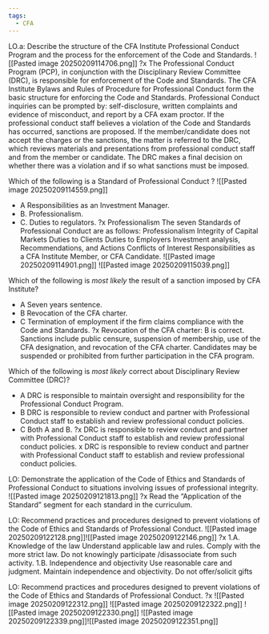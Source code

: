 ```yaml
---
tags:
  - CFA
---
```

LO.a: Describe the structure of the CFA Institute Professional Conduct Program and the process for the enforcement of the Code and Standards.
![[Pasted image 20250209114706.png]]
?x
The Professional Conduct Program (PCP), in conjunction with the Disciplinary Review Committee (DRC), is responsible for enforcement of the Code and Standards. The CFA Institute Bylaws and Rules of Procedure for Professional Conduct form the basic structure for enforcing the Code and Standards. Professional Conduct inquiries can be prompted by: self-disclosure, written complaints and evidence of misconduct, and report by a CFA exam proctor.
	If the professional conduct staff believes a violation of the Code and Standards has occurred, sanctions are proposed. If the member/candidate does not accept the charges or the sanctions, the matter is referred to the DRC, which reviews materials and presentations from professional conduct staff and from the member or candidate. The DRC makes a final decision on whether there was a violation and if so what sanctions must be imposed.


Which of the following is a Standard of Professional Conduct ?
![[Pasted image 20250209114559.png]]
- A Responsibilities as an Investment Manager.
- B. Professionalism.
- C. Duties to regulators.
?x
Professionalism
The seven Standards of Professional Conduct are as follows:
Professionalism
Integrity of Capital Markets
Duties to Clients
Duties to Employers
Investment analysis, Recommendations, and Actions
Conflicts of Interest
Responsibilities as a CFA Institute Member, or CFA Candidate.
![[Pasted image 20250209114901.png]]
![[Pasted image 20250209115039.png]]


Which of the following is _most likely_ the result of a sanction imposed by CFA Institute?
- A    Seven years sentence.
- B   Revocation of the CFA charter.
- C    Termination of employment if the firm claims compliance with the Code and Standards.
?x
Revocation of the CFA charter: B is correct. Sanctions include public censure, suspension of membership, use of the CFA designation, and revocation of the CFA charter. Candidates may be suspended or prohibited from further participation in the CFA program.

Which of the following is _most likely_ correct about Disciplinary Review Committee (DRC)?
- A    DRC is responsible to maintain oversight and responsibility for the Professional Conduct Program.
- B    DRC is responsible to review conduct and partner with Professional Conduct staff to establish and review professional conduct policies.
- C    Both A and B.
?x
DRC is responsible to review conduct and partner with Professional Conduct staff to establish and review professional conduct policies.
x
DRC is responsible to review conduct and partner with Professional Conduct staff to establish and review professional conduct policies.


LO: Demonstrate the application of the Code of Ethics and Standards of Professional Conduct to situations involving issues of professional integrity. 
![[Pasted image 20250209121813.png]]
?x
Read the “Application of the Standard” segment for each standard in the curriculum.

LO: Recommend practices and procedures designed to prevent violations of the Code of Ethics and Standards of Professional Conduct. ![[Pasted image 20250209122128.png]]![[Pasted image 20250209122146.png]]
?x
1.A. Knowledge of the law Understand applicable law and rules. Comply with the more strict law. Do not knowingly participate /disassociate from such activity. 1.B. Independence and objectivity Use reasonable care and judgment. Maintain independence and objectivity. Do not offer/solicit gifts



LO: Recommend practices and procedures designed to prevent violations of the Code of Ethics and Standards of Professional Conduct.
?x
![[Pasted image 20250209122312.png]]
![[Pasted image 20250209122322.png]]
![[Pasted image 20250209122330.png]]
![[Pasted image 20250209122339.png]]![[Pasted image 20250209122351.png]]
